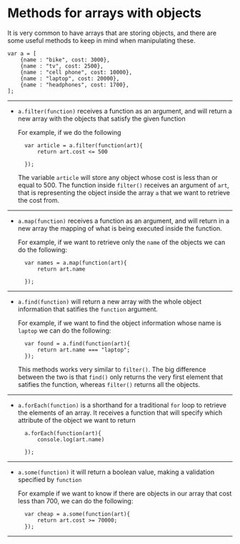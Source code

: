# Methods for arrays with objects

It is very common to have arrays that are storing objects, and there are some useful methods to keep in mind when manipulating these.

    var a = [
        {name : "bike", cost: 3000},
        {name : "tv", cost: 2500},
        {name : "cell phone", cost: 10000},
        {name : "laptop", cost: 20000},
        {name : "headphones", cost: 1700},
    ];

---

- `a.filter(function)` receives a function as an argument, and will return a new array with the objects that satisfy the given function

    For example, if we do the following

        var article = a.filter(function(art){
            return art.cost <= 500

        });

    The variable `article` will store any object whose cost is less than or equal to 500. The function inside `filter()` receives an argument of `art`, that is representing the object inside the array `a` that we want to retrieve the cost from. 

---

- `a.map(function)` receives a function as an argument, and will return in a new array the mapping of what is being executed inside the function. 
  
    For example, if we want to retrieve only the `name` of the objects we can do the following:

        var names = a.map(function(art){
            return art.name

        });

---

- `a.find(function)` will return a new array with the whole object information that satifies the `function` argument. 

    For example, if we want to find the object information whose name is `laptop` we can do the following: 

        var found = a.find(function(art){
            return art.name === "laptop";
        });

    This methods works very similar to `filter()`. The big difference between the two is that `find()` only returns the very first element that satifies the function, whereas `filter()` returns all the objects. 

---

- `a.forEach(function)` is a shorthand for a traditional `for` loop to retrieve the elements of an array. It receives a function that will specify which attribute of the object we want to return 

        a.forEach(function(art){
            console.log(art.name)

        });

--- 

- `a.some(function)` it will return a boolean value, making a validation specified by `function`

    For example if we want to know if there are objects in our array that cost less than 700, we can do the following:
    
        var cheap = a.some(function(art){
            return art.cost >= 70000;
        });

---




